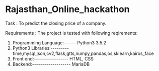 # Rajasthan_Online_hackathon

Task : To predict the closing price of a company.

Requirements : The project is tested with following reqirements:

 1. Programming Language:------ Python3 3.5.2
 2. Python3 Libraries:--------- time,mysql,json,cv2,flask,gtts,numpy,pandas,os,sklearn,kairos_face
 3. Front end:----------------- HTML, CSS
 4. Backend:------------------- MariaDB
